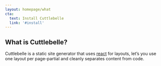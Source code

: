 ```yaml
---
layout: homepage/what
cta:
  text: Install Cuttlebelle
  link: '#install'
---
```



## What is Cuttlebelle?

Cuttlebelle is a static site generator that uses [react](https://reactjs.org/) for layouts, let’s you use one layout per page-partial and cleanly separates
content from code.
